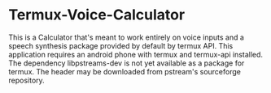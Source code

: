 # Termux-Voice-Calculator
This is a Calculator that's meant to work entirely on voice inputs and a speech synthesis package provided by default by termux API.
This application requires an android phone with termux and termux-api installed.
The dependency libpstreams-dev is not yet available as a package for termux. The header may be downloaded from pstream's sourceforge repository.
